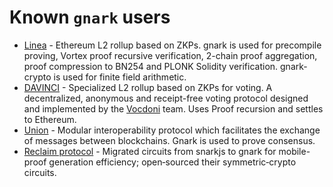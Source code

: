 # Known `gnark` users

* [Linea](https://linea.build) - Ethereum L2 rollup based on ZKPs. gnark is used for precompile proving, Vortex proof recursive verification, 2-chain proof aggregation, proof compression to BN254 and PLONK Solidity verification. gnark-crypto is used for finite field arithmetic.
* [DAVINCI](https://davinci.vote) - Specialized L2 rollup based on ZKPs for voting. A decentralized, anonymous and receipt-free voting protocol designed and implemented by the [Vocdoni](https://vocdoni.io) team. Uses Proof recursion and settles to Ethereum.
* [Union](https://union.build) - Modular interoperability protocol which facilitates the exchange of messages between blockchains. Gnark is used to prove consensus.
* [Reclaim protocol](https://reclaimprotocol.org/) - Migrated circuits from snarkjs to gnark for mobile-proof generation efficiency; open‑sourced their symmetric‑crypto circuits.
